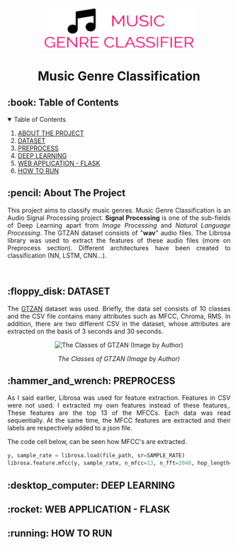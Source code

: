 <p align="center"> 
  <img src="static/img/MGC-logo.png" alt="MGC Logo" width="350px" height="100px">
</p>
<h1 align="center"> Music Genre Classification </h1>

<h2 id="table-of-contents"> :book: Table of Contents</h2>

<details open="open">
  <summary>Table of Contents</summary>
  <ol>
    <li><a href="#about_the_project"> ABOUT THE PROJECT</a></li>
    <li><a href="#dataset">  DATASET</a></li>
    <li><a href="#preprocess"> PREPROCESS</a></li>
    <li><a href="#deep_learning"> DEEP LEARNING</a></li>
    <li><a href="#web_application_flask"> WEB APPLICATION - FLASK</a></li>
    <li><a href="#how_to_run"> HOW TO RUN</a></li>
  </ol>
</details>

<h2 id="dataset"> :pencil: About The Project</h2>
<p align="justify">This project aims to classify music genres. Music Genre Classification is an Audio Signal Processing project. <strong>Signal Processing</strong> is one of the sub-fields of Deep Learning apart from <em>Image Processing</em> and <em>Natural Language Processing</em>. The GTZAN dataset consists of "<strong>wav</strong>" audio files. The Librosa library was used to extract the features of these audio files (more on Preprocess section). Different architectures have been created to classification (NN, LSTM, CNN...).</p><br>

<h2 id="preprocess"> :floppy_disk: DATASET</h2>
<p align="justify">The <a href="https://www.kaggle.com/datasets/andradaolteanu/gtzan-dataset-music-genre-classification">GTZAN</a> dataset was used. Briefly, the data set consists of 10 classes and the CSV file contains many attributes such as MFCC, Chroma, RMS. In addition, there are two different CSV in the dataset, whose attributes are extracted on the basis of 3 seconds and 30 seconds. </p>
<p align="center">   
  <img src="https://user-images.githubusercontent.com/81585804/204538070-b036f85f-a95b-4a92-858c-d64687081f1a.png" alt="The Classes of GTZAN (Image by Author)"     width="45%" height="45%">
</p>
 <p align="center"> <em>The Classes of GTZAN (Image by Author)</em> </p>


<h2 id="preprocess"> :hammer_and_wrench: PREPROCESS</h2>
<p align="justify"> As I said earlier, Librosa was used for feature extraction. Features in CSV were not used. I extracted my own features instead of these features,. These features are the top 13 of the MFCCs. Each data was read sequentially. At the same time, the MFCC features are extracted and their labels are respectively added to a json file. </p>
<p align="justify">The code cell below, can be seen how MFCC's are extracted.</p>

```python
y, sample_rate = librosa.load(file_path, sr=SAMPLE_RATE)
librosa.feature.mfcc(y, sample_rate, n_mfcc=13, n_fft=2048, hop_length=512)
```

<h2 id="deep_learning"> :desktop_computer: DEEP LEARNING</h2>




<h2 id="web_application_flask"> :rocket: WEB APPLICATION - FLASK</h2>



<h2 id="how_to_run"> :running: HOW TO RUN</h2>










